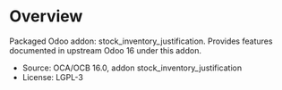 # Overview

Packaged Odoo addon: stock_inventory_justification. Provides features documented in upstream Odoo 16 under this addon.

- Source: OCA/OCB 16.0, addon stock_inventory_justification
- License: LGPL-3
